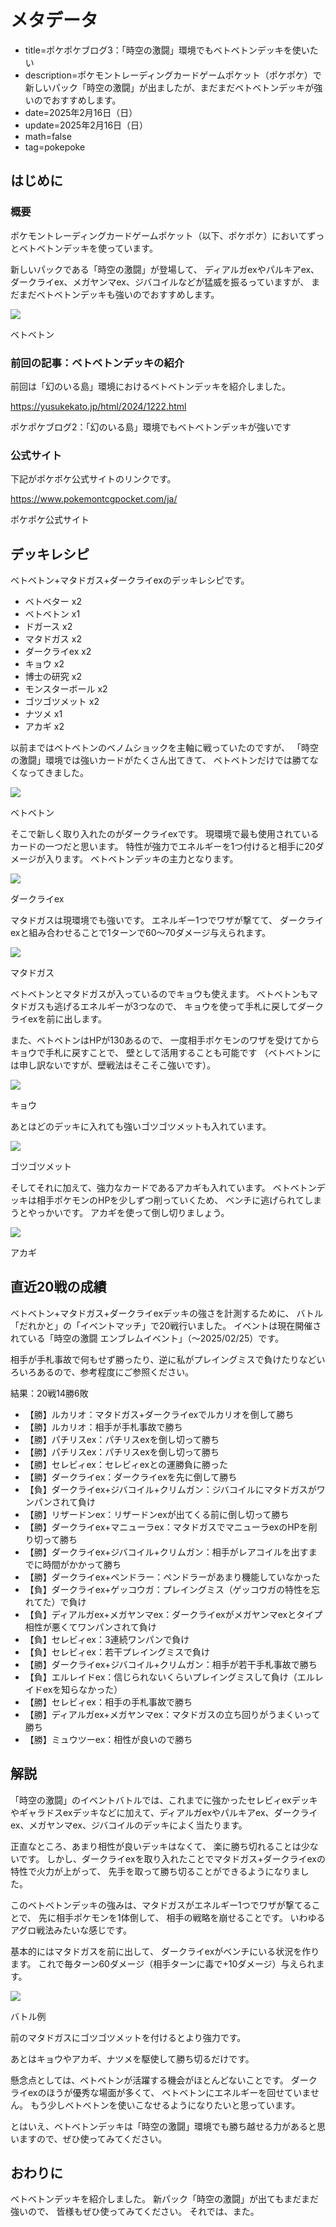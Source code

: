 # メタデータ
- title=ポケポケブログ3：「時空の激闘」環境でもベトベトンデッキを使いたい
- description=ポケモントレーディングカードゲームポケット（ポケポケ）で新しいパック「時空の激闘」が出ましたが、まだまだベトベトンデッキが強いのでおすすめします。
- date=2025年2月16日（日）
- update=2025年2月16日（日）
- math=false
- tag=pokepoke

## はじめに

### 概要

ポケモントレーディングカードゲームポケット（以下、ポケポケ）においてずっとベトベトンデッキを使っています。

新しいパックである「時空の激闘」が登場して、
ディアルガexやパルキアex、
ダークライex、メガヤンマex、ジバコイルなどが猛威を振るっていますが、
まだまだベトベトンデッキも強いのでおすすめします。

![](../../images/2024/20241216_1.jpg)

ベトベトン

### 前回の記事：ベトベトンデッキの紹介
前回は「幻のいる島」環境におけるベトベトンデッキを紹介しました。

https://yusukekato.jp/html/2024/1222.html

ポケポケブログ2：「幻のいる島」環境でもベトベトンデッキが強いです

### 公式サイト

下記がポケポケ公式サイトのリンクです。

https://www.pokemontcgpocket.com/ja/

ポケポケ公式サイト

## デッキレシピ
ベトベトン+マタドガス+ダークライexのデッキレシピです。

- ベトベター x2
- ベトベトン x1
- ドガース x2
- マタドガス x2
- ダークライex x2
- キョウ x2
- 博士の研究 x2
- モンスターボール x2
- ゴツゴツメット x2
- ナツメ x1
- アカギ x2

以前まではベトベトンのベノムショックを主軸に戦っていたのですが、
「時空の激闘」環境では強いカードがたくさん出てきて、
ベトベトンだけでは勝てなくなってきました。

![](../../images/2024/20241216_1.jpg)

ベトベトン

そこで新しく取り入れたのがダークライexです。
現環境で最も使用されているカードの一つだと思います。
特性が強力でエネルギーを1つ付けると相手に20ダメージが入ります。
ベトベトンデッキの主力となります。

![](../../images/2025/20250216_01.jpg)

ダークライex

マタドガスは現環境でも強いです。
エネルギー1つでワザが撃てて、
ダークライexと組み合わせることで1ターンで60～70ダメージ与えられます。

![](../../images/2024/20241216_2.jpg)

マタドガス

ベトベトンとマタドガスが入っているのでキョウも使えます。
ベトベトンもマタドガスも逃げるエネルギーが3つなので、
キョウを使って手札に戻してダークライexを前に出します。

また、ベトベトンはHPが130あるので、
一度相手ポケモンのワザを受けてからキョウで手札に戻すことで、
壁として活用することも可能です
（ベトベトンには申し訳ないですが、壁戦法はそこそこ強いです）。

![](../../images/2024/20241216_3.jpg)

キョウ

あとはどのデッキに入れても強いゴツゴツメットも入れています。

![](../../images/2025/20250216_02.jpg)

ゴツゴツメット

そしてそれに加えて、強力なカードであるアカギも入れています。
ベトベトンデッキは相手ポケモンのHPを少しずつ削っていくため、
ベンチに逃げられてしまうとやっかいです。
アカギを使って倒し切りましょう。

![](../../images/2025/20250216_03.jpg)

アカギ

## 直近20戦の成績
ベトベトン+マタドガス+ダークライexデッキの強さを計測するために、
バトル「だれかと」の「イベントマッチ」で20戦行いました。
イベントは現在開催されている「時空の激闘 エンブレムイベント」（～2025/02/25）です。

相手が手札事故で何もせず勝ったり、逆に私がプレイングミスで負けたりなどいろいろあるので、参考程度にご参照ください。

結果：20戦14勝6敗

- 【勝】ルカリオ：マタドガス+ダークライexでルカリオを倒して勝ち
- 【勝】ルカリオ：相手が手札事故で勝ち
- 【勝】パチリスex：パチリスexを倒し切って勝ち
- 【勝】パチリスex：パチリスexを倒し切って勝ち
- 【勝】セレビィex：セレビィexとの運勝負に勝った
- 【勝】ダークライex：ダークライexを先に倒して勝ち
- 【負】ダークライex+ジバコイル+クリムガン：ジバコイルにマタドガスがワンパンされて負け
- 【勝】リザードンex：リザードンexが出てくる前に倒し切って勝ち
- 【勝】ダークライex+マニューラex：マタドガスでマニューラexのHPを削り切って勝ち
- 【勝】ダークライex+ジバコイル+クリムガン：相手がレアコイルを出すまでに時間がかかって勝ち
- 【勝】ダークライex+ペンドラー：ペンドラーがあまり機能していなかった
- 【負】ダークライex+ゲッコウガ：プレイングミス（ゲッコウガの特性を忘れてた）で負け
- 【負】ディアルガex+メガヤンマex：ダークライexがメガヤンマexとタイプ相性が悪くてワンパンされて負け
- 【負】セレビィex：3連続ワンパンで負け
- 【負】セレビィex：若干プレイングミスで負け
- 【勝】ダークライex+ジバコイル+クリムガン：相手が若干手札事故で勝ち
- 【負】エルレイドex：信じられないくらいプレイングミスして負け（エルレイドexを知らなかった）
- 【勝】セレビィex：相手の手札事故で勝ち
- 【勝】ディアルガex+メガヤンマex：マタドガスの立ち回りがうまくいって勝ち
- 【勝】ミュウツーex：相性が良いので勝ち

## 解説
「時空の激闘」のイベントバトルでは、これまでに強かったセレビィexデッキやギャラドスexデッキなどに加えて、ディアルガexやパルキアex、ダークライex、メガヤンマex、ジバコイルのデッキによく当たります。

正直なところ、あまり相性が良いデッキはなくて、
楽に勝ち切れることは少ないです。
しかし、ダークライexを取り入れたことでマタドガス+ダークライexの特性で火力が上がって、
先手を取って勝ち切ることができるようになりました。

このベトベトンデッキの強みは、マタドガスがエネルギー1つでワザが撃てることで、
先に相手ポケモンを1体倒して、
相手の戦略を崩せることです。
いわゆるアグロ戦法みたいな感じです。

基本的にはマタドガスを前に出して、
ダークライexがベンチにいる状況を作ります。
これで毎ターン60ダメージ（相手ターンに毒で+10ダメージ）与えられます。

![](../../images/2025/20250216_04.jpg)

バトル例

前のマタドガスにゴツゴツメットを付けるとより強力です。

あとはキョウやアカギ、ナツメを駆使して勝ち切るだけです。

懸念点としては、ベトベトンが活躍する機会がほとんどないことです。
ダークライexのほうが優秀な場面が多くて、
ベトベトンにエネルギーを回せていません。
もう少しベトベトンを使いこなせるようになりたいと思っています。

とはいえ、ベトベトンデッキは「時空の激闘」環境でも勝ち越せる力があると思いますので、ぜひ使ってみてください。

## おわりに

ベトベトンデッキを紹介しました。
新パック「時空の激闘」が出てもまだまだ強いので、
皆様もぜひ使ってみてください。
それでは、また。